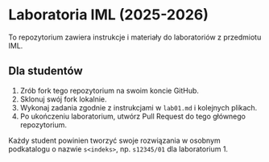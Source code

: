 # Laboratoria IML (2025-2026)

To repozytorium zawiera instrukcje i materiały do laboratoriów z przedmiotu IML.

## Dla studentów

1. Zrób fork tego repozytorium na swoim koncie GitHub.
2. Sklonuj swój fork lokalnie.
3. Wykonaj zadania zgodnie z instrukcjami w `lab01.md` i kolejnych plikach.
4. Po ukończeniu laboratorium, utwórz Pull Request do tego głównego repozytorium.

Każdy student powinien tworzyć swoje rozwiązania w osobnym podkatalogu o nazwie `s<indeks>`, np. `s12345/01` dla laboratorium 1.